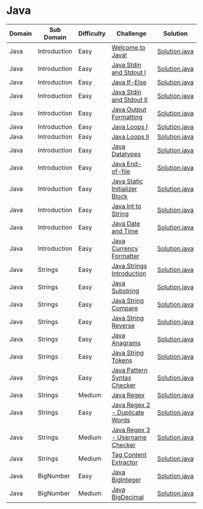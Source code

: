 # Java

| Domain    | Sub Domain   | Difficulty | Challenge                                                                                            | Solution                                                               |
| --------- | ------------ | ---------- | ---------------------------------------------------------------------------------------------------- | ---------------------------------------------------------------------- |
| Java      | Introduction | Easy       | [Welcome to Java!](https://www.hackerrank.com/challenges/welcome-to-java)                            | [Solution.java](src/introduction/welcome/Solution.java?ts=4)           |
| Java      | Introduction | Easy       | [Java Stdin and Stdout I](https://www.hackerrank.com/challenges/java-stdin-and-stdout-1)             | [Solution.java](src/introduction/stdinout1/Solution.java?ts=4)         |
| Java      | Introduction | Easy       | [Java If-Else](https://www.hackerrank.com/challenges/java-if-else)                                   | [Solution.java](src/introduction/ifelse/Solution.java?ts=4)            |
| Java      | Introduction | Easy       | [Java Stdin and Stdout II](https://www.hackerrank.com/challenges/java-stdin-stdout)                  | [Solution.java](src/introduction/stdinout2/Solution.java?ts=4)         |
| Java      | Introduction | Easy       | [Java Output Formatting](https://www.hackerrank.com/challenges/java-output-formatting)               | [Solution.java](src/introduction/outputformatting/Solution.java?ts=4)  |
| Java      | Introduction | Easy       | [Java Loops I](https://www.hackerrank.com/challenges/java-loops-i)                                   | [Solution.java](src/introduction/loops1/Solution.java?ts=4)            |
| Java      | Introduction | Easy       | [Java Loops II](https://www.hackerrank.com/challenges/java-loops)                                    | [Solution.java](src/introduction/loops2/Solution.java?ts=4)            |
| Java      | Introduction | Easy       | [Java Datatypes](https://www.hackerrank.com/challenges/java-datatypes)                               | [Solution.java](src/introduction/datatypes/Solution.java?ts=4)         |
| Java      | Introduction | Easy       | [Java End-of-file](https://www.hackerrank.com/challenges/java-end-of-file)                           | [Solution.java](src/introduction/endoffile/Solution.java?ts=4)         |
| Java      | Introduction | Easy       | [Java Static Initializer Block](https://www.hackerrank.com/challenges/java-static-initializer-block) | [Solution.java](src/introduction/staticinitblock/Solution.java?ts=4)   |
| Java      | Introduction | Easy       | [Java Int to String](https://www.hackerrank.com/challenges/java-int-to-string)                       | [Solution.java](src/introduction/inttostr/Solution.java?ts=4)          |
| Java      | Introduction | Easy       | [Java Date and Time](https://www.hackerrank.com/challenges/java-date-and-time)                       | [Solution.java](src/introduction/dateandtime/Solution.java?ts=4)       |
| Java      | Introduction | Easy       | [Java Currency Formatter](https://www.hackerrank.com/challenges/java-currency-formatter)             | [Solution.java](src/introduction/currencyformatter/Solution.java?ts=4) |
| Java      | Strings      | Easy       | [Java Strings Introduction](https://www.hackerrank.com/challenges/java-strings-introduction)         | [Solution.java](src/strings/introduction/Solution.java?ts=4)           |
| Java      | Strings      | Easy       | [Java Substring](https://www.hackerrank.com/challenges/java-substring)                               | [Solution.java](src/strings/substring/Solution.java?ts=4)              |
| Java      | Strings      | Easy       | [Java String Compare](https://www.hackerrank.com/challenges/java-string-compare)                     | [Solution.java](src/strings/compare/Solution.java?ts=4)                |
| Java      | Strings      | Easy       | [Java String Reverse](https://www.hackerrank.com/challenges/java-string-reverse)                     | [Solution.java](src/strings/reverse/Solution.java?ts=4)                |
| Java      | Strings      | Easy       | [Java Anagrams](https://www.hackerrank.com/challenges/java-anagrams)                                 | [Solution.java](src/strings/anagrams/Solution.java?ts=4)               |
| Java      | Strings      | Easy       | [Java String Tokens](https://www.hackerrank.com/challenges/java-string-tokens)                       | [Solution.java](src/strings/tokens/Solution.java?ts=4)                 |
| Java      | Strings      | Easy       | [Java Pattern Syntax Checker](https://www.hackerrank.com/challenges/java-string-tokens)              | [Solution.java](src/strings/syntaxchecker/Solution.java?ts=4)          |
| Java      | Strings      | Medium     | [Java Regex](https://www.hackerrank.com/challenges/java-regex)                                       | [Solution.java](src/strings/regex/Solution.java?ts=4)                  |
| Java      | Strings      | Easy       | [Java Regex 2 - Duplicate Words](https://www.hackerrank.com/challenges/duplicate-word)               | [Solution.java](src/strings/duplicatewords/Solution.java?ts=4)         |
| Java      | Strings      | Medium     | [Java Regex 3 - Username Checker](https://www.hackerrank.com/challenges/valid-username-checker)      | [Solution.java](src/strings/usernamechecker/Solution.java?ts=4)        |
| Java      | Strings      | Medium     | [Tag Content Extractor](https://www.hackerrank.com/challenges/tag-content-extractor)                 | [Solution.java](src/strings/tagextractor/Solution.java?ts=4)           |
| Java      | BigNumber    | Easy       | [Java BigInteger](https://www.hackerrank.com/challenges/java-biginteger)                             | [Solution.java](src/bignumber/biginteger/Solution.java?ts=4)           |
| Java      | BigNumber    | Medium     | [Java BigDecimal](hhttps://www.hackerrank.com/challenges/java-bigdecimal)                            | [Solution.java](src/bignumber/bigdecimal/Solution.java?ts=4)           |